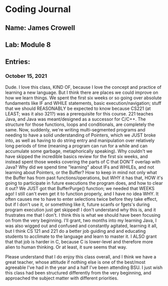 # Coding Journal
## Name: James Crowell
## Lab: Module 8
## Entries:
### October 15, 2021
Dude. I love this class, KIND OF, because I love the concept and practice of learning a new language. But I think there are places we could improve on how we learn things. We spent the first six weeks or so going over absolute fundaments like IF and WHILE statements, basic execution/navigation; stuff that we should REASONABLY be expected to know because CS221 (at LEAST; was it also 321?) was a prerequisite for this course. 221 teaches Java, and Java was meant/designed as a successor for C/C++. The structure for those functions, loops and conditionals, are completely the same. Now, suddenly, we're writing multi-segmented programs and needing to have a solid understanding of Pointers, which we JUST broke into, as well as having to do string entry and manipulation over relatively long periods of time (meaning a program can run for a while and can accumulate some garbage, metaphorically speaking). Why couldn't we have skipped the incredible basics review for the first six weeks, and instead spent those weeks covering the parts of C that DON'T overlap with Java? Why did we spend time "learning" about IFs and WHILEs, and not learning about Pointers, or the Buffer? How to keep in mind not only what the Buffer has from past functions/operations, but WHY it has that, HOW it's going to participate in future executions the program does, and how to clear it out? We JUST got that BufferPurge() function; we needed that WEEKS ago! I still can't even get it to function properly, and I have no idea WHY. It often causes me to have to enter selections twice before they take effect, but if I don't use it, or something like it, future scanfs or fgets's during program execution just get skipped! I don't understand why this is, and it frustrates me that I don't. I think this is what we should have been focusing on from the very beginning. I'll grant, two months into my learning Java, I was also wigged out and confused and constantly agitated, learning it all, but I think CS 121 and 221 do a better job guiding and and educating students to acclimate to the language and learn to master it. I ALSO grant that that job is harder in C, because C is lower-level and therefore more alien to human thinking. Or at least, it sure seems that way.

Please understand that I do enjoy this class overall, and I think we have a great teacher, whose attitude if nothing else is one of the best/most agreeable I've had in the year and a half I've been attending BSU. I just wish this class had been structured differently from the very beginning, and approached the subject matter with different priorities.
